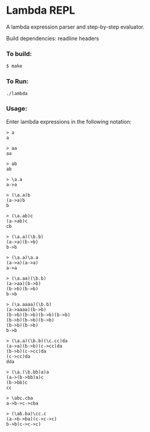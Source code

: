 # Lambda REPL

A lambda expression parser and step-by-step evaluator.

Build dependencies: readline headers

### To build:

```bash
$ make
```
### To Run:

```
./lambda
```

### Usage:

Enter lambda expressions in the following notation:

```
> a
a

> aa
aa

> ab
ab

> \a.a
a->a

> (\a.a)b
(a->a)b
b

> (\a.ab)c
(a->ab)c
cb

> (\a.a)(\b.b)
(a->a)(b->b)
b->b

> (\a.a)\a.a
(a->a)(a->a)
a->a

> (\a.aa)(\b.b)
(a->aa)(b->b)
(b->b)(b->b)
b->b

> (\a.aaaa)(\b.b)
(a->aaaa)(b->b)
(b->b)(b->b)(b->b)(b->b)
(b->b)(b->b)(b->b)
(b->b)(b->b)
b->b

> (\a.a)(\b.b)(\c.cc)da
(a->a)(b->b)(c->cc)da
(b->b)(c->cc)da
(c->cc)da
dda

> (\a.(\b.bb)a)a
(a->(b->bb)a)c
(b->bb)c
cc

> \abc.cba
a->b->c->cba

> (\ab.ba)\cc.c
(a->b->ba)(c->c->c)
b->b(c->c->c)
```
